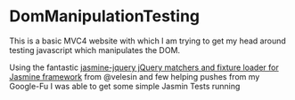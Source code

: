 DomManipulationTesting
======================

This is a basic MVC4 website with which I am trying to get my head around testing javascript which manipulates the DOM.

Using the fantastic [jasmine-jquery jQuery matchers and fixture loader for Jasmine framework](https://github.com/velesin/jasmine-jquery) from @velesin and few helping pushes from my Google-Fu I was able to get some simple Jasmin Tests running
